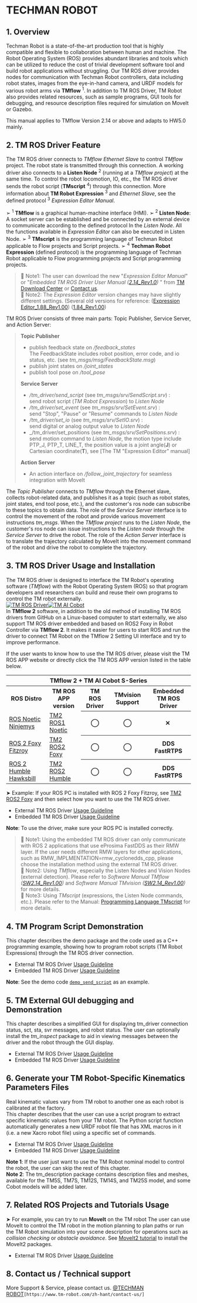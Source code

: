# __TECHMAN ROBOT__

## __1. Overview__

Techman Robot is a state-of-the-art production tool that is highly compatible and flexible to collaboration between human and machine. The Robot Operating System (ROS) provides abundant libraries and tools which can be utilized to reduce the cost of trivial development software tool and build robot applications without struggling. Our TM ROS driver provides nodes for communication with Techman Robot controllers, data including robot states, images from the eye-in-hand camera, and URDF models for various robot arms via __TMflow__ <sup>1</sup>. In addition to TM ROS Driver, TM Robot also provides related resources, such as sample programs, GUI tools for debugging, and resource description files required for simulation on MoveIt or Gazebo.
<div> </div>
This manual applies to TMflow Version 2.14 or above and adapts to HW5.0 mainly.

## __2. TM ROS Driver Feature__

The TM ROS driver connects to _TMflow Ethernet Slave_ to control _TMflow_ project. The robot state is transmitted through this connection.  A working driver also connects to a __Listen Node__ <sup>2</sup> (running at a _TMflow project_) at the same time. To control the robot locomotion, IO, etc., the TM ROS driver sends the robot script (__TMscript__ <sup>4</sup>) through this connection. More information about __TM Robot Expression__ <sup>3</sup> and _Ethernet Slave_, see the defined protocol <sup>3</sup> _Expression Editor Manual_.<br/>

&#10146; <sup>1</sup>  __TMflow__ is a graphical human-machine interface (HMI).
&#10146; <sup>2</sup>  __Listen Node__: A socket server can be established and be connected by an external device to communicate according to the defined protocol In the _Listen Node_. All the functions available in _Expression Editor_ can also be executed in Listen Node.
&#10146; <sup>3</sup>  __TMscript__ is the programming language of Techman Robot applicable to Flow projects and Script projects. 
&#10146; <sup>4</sup>  __Techman Robot Expression__ (defined protocol) is the programming language of Techman Robot applicable to Flow programming projects and Script programming projects.
> :bookmark_tabs: Note1: The user can download the new "_Expression Editor Manual_" or "_Embedded TM ROS Driver User Manual ([2.14_Rev1.0](https://www.tm-robot.com/en/download-center/#3100-4746-wpfd-embedded-tm-ros-driver-manual))_ " from [TM Download Center](https://www.tm-robot.com/zh-hant/download-center/) or [Contact us](https://www.tm-robot.com/zh-hant/contact-us/).<br/>
> :bookmark_tabs: Note2: The _Expression Editor_ version changes may have slightly different settings. (Several old versions for reference: ([Expression Editor_1.88_Rev1.00](https://www.tm-robot.com/zh-hant/wpfd_file/expression-editor_1-88_rev1-00_en/)) ([1.84_Rev1.00](https://www.tm-robot.com/zh-hant/wpfd_file/expression-editor-and-listen-node_1-84_rev1-00_en-2/))<br/>

TM ROS Driver consists of three main parts: Topic Publisher, Service Server, and Action Server: 

> __Topic Publisher__
>
> - publish feedback state on _/feedback_states_  
The FeedbackState includes robot position, error code, and io status, etc.
(see _tm_msgs/msg/FeedbackState.msg_)  
> - publish joint states on _/joint_states_  
> - publish tool pose on _/tool_pose_
>
> __Service Server__
>
> - _/tm_driver/send_script_ (see _tm_msgs/srv/SendScript.srv_) :  
send robot script (_TM Robot Expression_) to _Listen Node_  
> - _/tm_driver/set_event_ (see _tm_msgs/srv/SetEvent.srv_) :  
send "Stop", "Pause" or "Resume" commands to _Listen Node_  
> - _/tm_driver/set_io_ (see _tm_msgs/srv/SetIO.srv_) :  
send digital or analog output value to _Listen Node_  
> - _/tm_driver/set_positions (see _tm_msgs/srv/SetPositions.srv_) :  
send motion command to _Listen Node_, the motion type include PTP_J, PTP_T, LINE_T, the position value is a joint angle(__J__) or Cartesian coordinate(__T__), see [The TM "Expression Editor" manual]
>
> __Action Server__
>
> - An action interface on _/follow_joint_trajectory_ for seamless integration with MoveIt
>

The _Topic Publisher_ connects to _TMflow_ through the Ethernet slave, collects robot-related data, and publishes it as a topic (such as robot states, joint states, end tool pose, etc.), and the customer's ros node can subscribe to these topics to obtain data. The role of the _Service Server_ interface is to control the movement of the robot and provide various movement instructions  _tm_msgs_. When the _TMflow project_ runs to the _Listen Node_, the customer's ros node can issue instructions to the _Listen node_ through the _Service Server_ to drive the robot. The role of the _Action Server_ interface is to translate the trajectory calculated by MoveIt into the movement command of the robot and drive the robot to complete the trajectory.
<div> </div>

## __3. TM ROS Driver Usage and Installation__

The TM ROS driver is designed to interface the TM Robot's operating software (_TMflow_) with the Robot Operating System (ROS) so that program developers and researchers can build and reuse their own programs to control the TM robot externally.<br/>
[![TM ROS Driver](https://markdown-videos.vercel.app/youtube/LuKE2wVNn5Y)](https://youtu.be/LuKE2wVNn5Y)[![TM AI Cobot](https://markdown-videos.vercel.app/youtube/EG3v1KbxLoM.gif)](https://youtu.be/EG3v1KbxLoM.gif)<br/>
In __TMflow 2__ software, in addition to the old method of installing TM ROS drivers from GitHub on a Linux-based computer to start externally, we also support TM ROS driver embedded and based on ROS2 Foxy in Robot Controller via __TMflow 2__. It makes it easier for users to start ROS and run the driver to connect TM Robot on the TMflow 2 Setting UI interface and try to improve performance.<br/>

If the user wants to know how to use the TM ROS driver, please visit the TM ROS APP website or directly click the TM ROS APP version listed in the table below.

<table>
<head>
</head>
    <tr>
        <th colspan="5">TMflow 2 + TM AI Cobot S-Series </th>
    </tr>
    <tr>
        <th>ROS Distro</th>
        <th>TM ROS APP version</th>
        <th>TM ROS Driver</th>
        <th>TMvision Support</th>
        <th>Embedded TM ROS Driver</th>
    </tr>
    <tr>
        <td><a href="http://wiki.ros.org/noetic">ROS Noetic Ninjemys</a></td>
        <td><a href="https://github.com/TechmanRobotInc/tm2_ros1">TM2 ROS1 Noetic</a></td>
        <th>&#9711;</th>
        <th>&#9711;</th>
        <th>&#10005;&nbsp</th>
    </tr>
    <tr>
        <td><a href="https://index.ros.org/doc/ros2/Releases/Release-Foxy-Fitzroy/">ROS 2 Foxy Fitzroy</a></td>
        <td><a href="https://github.com/TechmanRobotInc/tm2_ros2">TM2 ROS2 Foxy</a></td>
        <th>&#9711;</th>
        <th>&#9711;</th>
        <th>DDS FastRTPS</th>
    </tr>
    <tr>
        <td><a href="https://docs.ros.org/en/humble/index.html">ROS 2 Humble Hawksbill</a></td>
        <td><a href="https://github.com/TechmanRobotInc/tm2_ros2/tree/humble">TM2 ROS2 Humble</a></td>
        <th>&#9711;</th>
        <th>&#9711;</th>
        <th>DDS FastRTPS</th>
    </tr>
</table>

&#10148; Example: If your ROS PC is installed with ROS 2 Foxy Fitzroy, see [TM2 ROS2 Foxy](https://github.com/TechmanRobotInc/tm2_ros2) and then select how you want to use the TM ROS driver.<br/>

- External TM ROS Driver [Usage Guideline](./doc/tm_foxy.md)
- Embedded TM ROS Driver [Usage Guideline](./doc/tm_foxy_e.md)

**Note**: To use the driver, make sure your ROS PC is installed correctly.
> :bookmark_tabs: Note1: Using the embedded TM ROS driver can only communicate with ROS 2 applications that use eProsima FastDDS as their RMW layer. If the user needs different RMW layers for other applications, such as RMW_IMPLMENTATION=rmw_cyclonedds_cpp, please choose the installation method using the external TM ROS driver.<br/>
> :bookmark_tabs: Note2: Using _TMflow_, especially the Listen Nodes and Vision Nodes (external detection). Please refer to _Software Manual TMflow ([SW2.14_Rev1.00](https://www.tm-robot.com/zh-hant/wpfd_file/software-manual-tmflow_sw2-14_rev1-00_en/))_  and _Software Manual TMvision ([SW2.14_Rev1.00](https://www.tm-robot.com/zh-hant/wpfd_file/software-manual-tmvision_sw2-14_rev1-00_en/))_ for more details.<br/>
> :bookmark_tabs: Note3: Using _TMscript_ (expressions, the Listen Node commands, etc.). Please refer to the Manual: [Programming Language TMscript](https://www.tm-robot.com/zh-hant/wpfd_file/programming-language-tmscript_rev1-00_en/) for more details.<br/>
  
<div> </div>

## __4. TM Program Script Demonstration__
This chapter describes the demo package and the code used as a C++ programming example, showing how to program robot scripts (TM Robot Expressions) through the TM ROS driver connection.
- External TM ROS Driver [Usage Guideline](./doc/tm_foxy_demo.md)
- Embedded TM ROS Driver [Usage Guideline](./doc/tm_foxy_demo_e.md)

**Note**: See the demo code [`demo_send_script`](./demo/src/demo_send_script.cpp) as an example.
<div> </div>

## __5. TM External GUI debugging and Demonstration__
This chapter describes a simplified GUI for displaying tm_driver connection status, sct, sta, svr messages, and robot status. The user can optionally install the _tm_inspect_ package to aid in viewing messages between the driver and the robot through the GUI display.
- External TM ROS Driver [Usage Guideline](./doc/tm_foxy_gui.md)
- Embedded TM ROS Driver [Usage Guideline](./doc/tm_foxy_gui_e.md)
<div> </div>

## __6. Generate your TM Robot-Specific Kinematics Parameters Files__
Real kinematic values vary from TM robot to another one as each robot is calibrated at the factory.<br/>
This chapter describes that the user can use a script program to extract specific kinematic values from your TM robot. The Python script function automatically generates a new URDF robot file that has XML macros in it (i.e. a new Xacro robot file) using a specific set of commands.
- External TM ROS Driver [Usage Guideline](./doc/tm_foxy_description.md)
- Embedded TM ROS Driver [Usage Guideline](./doc/tm_foxy_description_e.md)

**Note 1**: If the user just want to use the TM Robot nominal model to control the robot, the user can skip the rest of this chapter.<br/>
**Note 2**: The tm_description package contains description files and meshes, available for the TM5S, TM7S, TM12S, TM14S, and TM25S model, and some Cobot models will be added later.
<div> </div>

## __7. Related ROS Projects and Tutorials Usage__
&#10148; For example, you can try to run __MoveIt__ on the TM robot
The user can use MoveIt to control the TM robot in the motion planning to plan paths or run the TM Robot simulation into your scene description for operations such as _collision checking_ or _obstacle avoidance_.
See [MoveIt2 tutorial](https://moveit.ros.org/install-moveit2/source/) to install the MoveIt2 packages.<br/>
- External TM ROS Driver [Usage Guideline](./doc/tm_foxy_extension.md)
<div> </div>

## __8. Contact us / Technical support__
More Support & Service, please contact us. [@TECHMAN ROBOT](https://www.tm-robot.com/zh-hant/contact-us/)``[https://www.tm-robot.com/zh-hant/contact-us/] ``<br/>
<div> </div>
